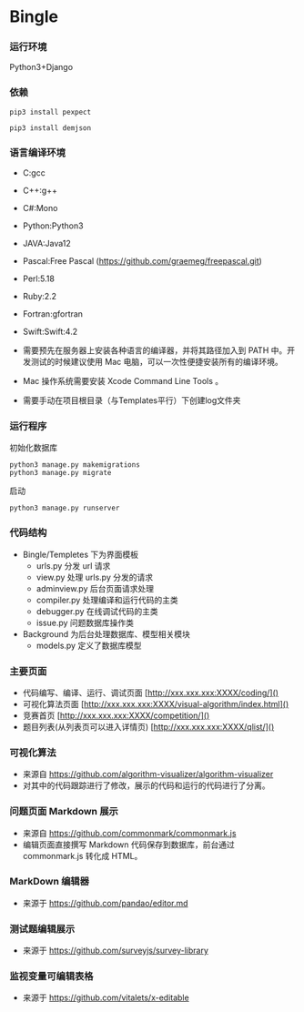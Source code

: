 # Bingle

### 运行环境

Python3+Django

### 依赖
```shell 
pip3 install pexpect

pip3 install demjson
```
### 语言编译环境

- C:gcc
- C++:g++
- C#:Mono
- Python:Python3
- JAVA:Java12
- Pascal:Free Pascal (https://github.com/graemeg/freepascal.git)
- Perl:5.18
- Ruby:2.2
- Fortran:gfortran
- Swift:Swift:4.2


- 需要预先在服务器上安装各种语言的编译器，并将其路径加入到 PATH 中。开发测试的时候建议使用 Mac 电脑，可以一次性便捷安装所有的编译环境。
- Mac 操作系统需要安装 Xcode Command Line Tools 。
- 需要手动在项目根目录（与Templates平行）下创建log文件夹

### 运行程序
初始化数据库
```shell 
python3 manage.py makemigrations
python3 manage.py migrate
```
启动
```shell
python3 manage.py runserver
```

### 代码结构

- Bingle/Templetes 下为界面模板
  - urls.py 分发 url 请求
  - view.py 处理 urls.py 分发的请求
  - adminview.py 后台页面请求处理
  - compiler.py 处理编译和运行代码的主类
  - debugger.py 在线调试代码的主类
  - issue.py 问题数据库操作类
- Background 为后台处理数据库、模型相关模块
  - models.py 定义了数据库模型

### 主要页面 
- 代码编写、编译、运行、调试页面
[http://xxx.xxx.xxx:XXXX/coding/]()
- 可视化算法页面
[http://xxx.xxx.xxx:XXXX/visual-algorithm/index.html]()
- 竞赛首页
[http://xxx.xxx.xxx:XXXX/competition/]()
- 题目列表(从列表页可以进入详情页)
[http://xxx.xxx.xxx:XXXX/qlist/]()

### 可视化算法

- 来源自 https://github.com/algorithm-visualizer/algorithm-visualizer
- 对其中的代码跟踪进行了修改，展示的代码和运行的代码进行了分离。

### 问题页面 Markdown 展示

- 来源自 https://github.com/commonmark/commonmark.js
- 编辑页面直接撰写 Markdown 代码保存到数据库，前台通过 commonmark.js 转化成 HTML。

### MarkDown 编辑器

- 来源于 https://github.com/pandao/editor.md

### 测试题编辑展示

- 来源于 https://github.com/surveyjs/survey-library

### 监视变量可编辑表格

- 来源于 https://github.com/vitalets/x-editable
